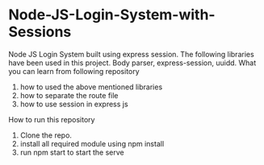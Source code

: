 # Node-JS-Login-System-with-Sessions

Node JS Login System built using express session. The following libraries have been used in this project. Body parser, express-session, uuidd. 
What you can learn from following repository
1. how to used the above mentioned libraries
2. how to separate the route file
3. how to use session in express js


How to run this repository
1. Clone the repo.
2. install all required module using npm install
3. run npm start to start the serve
